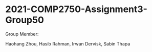 # 2021-COMP2750-Assignment3-Group50

Group Member:

Haohang Zhou,
Hasib Rahman, 
Irwan Dervisk,
Sabin Thapa